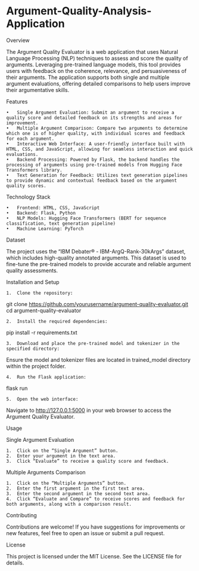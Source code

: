 # Argument-Quality-Analysis-Application

Overview

The Argument Quality Evaluator is a web application that uses Natural Language Processing (NLP) techniques to assess and score the quality of arguments. Leveraging pre-trained language models, this tool provides users with feedback on the coherence, relevance, and persuasiveness of their arguments. The application supports both single and multiple argument evaluations, offering detailed comparisons to help users improve their argumentative skills.

Features

	•	Single Argument Evaluation: Submit an argument to receive a quality score and detailed feedback on its strengths and areas for improvement.
	•	Multiple Argument Comparison: Compare two arguments to determine which one is of higher quality, with individual scores and feedback for each argument.
	•	Interactive Web Interface: A user-friendly interface built with HTML, CSS, and JavaScript, allowing for seamless interaction and quick evaluations.
	•	Backend Processing: Powered by Flask, the backend handles the processing of arguments using pre-trained models from Hugging Face Transformers library.
	•	Text Generation for Feedback: Utilizes text generation pipelines to provide dynamic and contextual feedback based on the argument quality scores.

Technology Stack

	•	Frontend: HTML, CSS, JavaScript
	•	Backend: Flask, Python
	•	NLP Models: Hugging Face Transformers (BERT for sequence classification, text generation pipeline)
	•	Machine Learning: PyTorch

Dataset

The project uses the “IBM Debater® - IBM-ArgQ-Rank-30kArgs” dataset, which includes high-quality annotated arguments. This dataset is used to fine-tune the pre-trained models to provide accurate and reliable argument quality assessments.

Installation and Setup

	1.	Clone the repository: 
  git clone https://github.com/yourusername/argument-quality-evaluator.git
  cd argument-quality-evaluator

	2.	Install the required dependencies:
 pip install -r requirements.txt

	3.	Download and place the pre-trained model and tokenizer in the specified directory:
Ensure the model and tokenizer files are located in trained_model directory within the project folder.

 	4.	Run the Flask application:
  flask run

  	5.	Open the web interface:
   Navigate to http://127.0.0.1:5000 in your web browser to access the Argument Quality Evaluator.

   Usage

Single Argument Evaluation

	1.	Click on the “Single Argument” button.
	2.	Enter your argument in the text area.
	3.	Click “Evaluate” to receive a quality score and feedback.

Multiple Arguments Comparison

	1.	Click on the “Multiple Arguments” button.
	2.	Enter the first argument in the first text area.
	3.	Enter the second argument in the second text area.
	4.	Click “Evaluate and Compare” to receive scores and feedback for both arguments, along with a comparison result.

 Contributing

Contributions are welcome! If you have suggestions for improvements or new features, feel free to open an issue or submit a pull request.

License

This project is licensed under the MIT License. See the LICENSE file for details.
